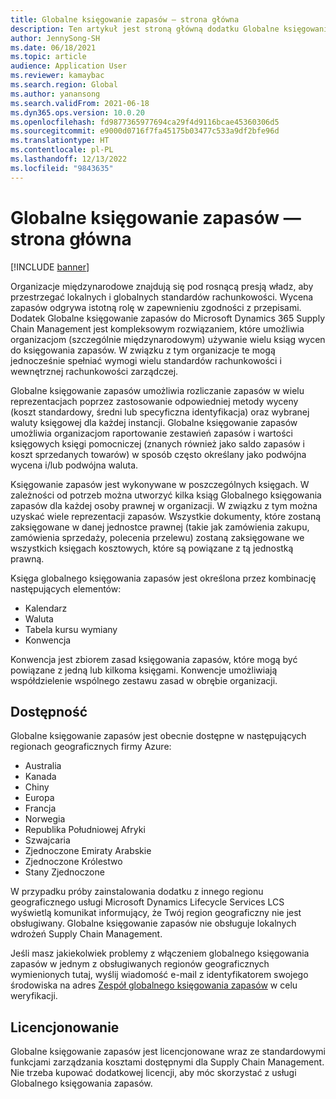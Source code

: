 ```yaml
---
title: Globalne księgowanie zapasów — strona główna
description: Ten artykuł jest stroną główną dodatku Globalne księgowanie zapasów dla rozwiązania Microsoft Dynamics 365 Supply Chain Management.
author: JennySong-SH
ms.date: 06/18/2021
ms.topic: article
audience: Application User
ms.reviewer: kamaybac
ms.search.region: Global
ms.author: yanansong
ms.search.validFrom: 2021-06-18
ms.dyn365.ops.version: 10.0.20
ms.openlocfilehash: fd9877365977694ca29f4d9116bcae45360306d5
ms.sourcegitcommit: e9000d0716f7fa45175b03477c533a9df2bfe96d
ms.translationtype: HT
ms.contentlocale: pl-PL
ms.lasthandoff: 12/13/2022
ms.locfileid: "9843635"
---
```

# <a name="global-inventory-accounting-home-page"></a>Globalne księgowanie zapasów — strona główna

[!INCLUDE [banner](../includes/banner.md)]

Organizacje międzynarodowe znajdują się pod rosnącą presją władz, aby przestrzegać lokalnych i globalnych standardów rachunkowości. Wycena zapasów odgrywa istotną rolę w zapewnieniu zgodności z przepisami. Dodatek Globalne księgowanie zapasów do Microsoft Dynamics 365 Supply Chain Management jest kompleksowym rozwiązaniem, które umożliwia organizacjom (szczególnie międzynarodowym) używanie wielu ksiąg wycen do księgowania zapasów. W związku z tym organizacje te mogą jednocześnie spełniać wymogi wielu standardów rachunkowości i wewnętrznej rachunkowości zarządczej.

Globalne księgowanie zapasów umożliwia rozliczanie zapasów w wielu reprezentacjach poprzez zastosowanie odpowiedniej metody wyceny (koszt standardowy, średni lub specyficzna identyfikacja) oraz wybranej waluty księgowej dla każdej instancji. Globalne księgowanie zapasów umożliwia organizacjom raportowanie zestawień zapasów i wartości księgowych księgi pomocniczej (znanych również jako saldo zapasów i koszt sprzedanych towarów) w sposób często określany jako podwójna wycena i/lub podwójna waluta.

Księgowanie zapasów jest wykonywane w poszczególnych księgach. W zależności od potrzeb można utworzyć kilka ksiąg Globalnego księgowania zapasów dla każdej osoby prawnej w organizacji. W związku z tym można uzyskać wiele reprezentacji zapasów. Wszystkie dokumenty, które zostaną zaksięgowane w danej jednostce prawnej (takie jak zamówienia zakupu, zamówienia sprzedaży, polecenia przelewu) zostaną zaksięgowane we wszystkich księgach kosztowych, które są powiązane z tą jednostką prawną.

Księga globalnego księgowania zapasów jest określona przez kombinację następujących elementów:

- Kalendarz
- Waluta
- Tabela kursu wymiany
- Konwencja

Konwencja jest zbiorem zasad księgowania zapasów, które mogą być powiązane z jedną lub kilkoma księgami. Konwencje umożliwiają współdzielenie wspólnego zestawu zasad w obrębie organizacji.

## <a name="availability"></a>Dostępność

Globalne księgowanie zapasów jest obecnie dostępne w następujących regionach geograficznych firmy Azure:

- Australia
- Kanada
- Chiny
- Europa
- Francja
- Norwegia
- Republika Południowej Afryki
- Szwajcaria
- Zjednoczone Emiraty Arabskie
- Zjednoczone Królestwo
- Stany Zjednoczone

W przypadku próby zainstalowania dodatku z innego regionu geograficznego usługi Microsoft Dynamics Lifecycle Services LCS wyświetlą komunikat informujący, że Twój region geograficzny nie jest obsługiwany. Globalne księgowanie zapasów nie obsługuje lokalnych wdrożeń Supply Chain Management.

Jeśli masz jakiekolwiek problemy z włączeniem globalnego księgowania zapasów w jednym z obsługiwanych regionów geograficznych wymienionych tutaj, wyślij wiadomość e-mail z identyfikatorem swojego środowiska na adres [Zespół globalnego księgowania zapasów](mailto:GlobalInvAccount@microsoft.com) w celu weryfikacji.

## <a name="licensing"></a>Licencjonowanie

Globalne księgowanie zapasów jest licencjonowane wraz ze standardowymi funkcjami zarządzania kosztami dostępnymi dla Supply Chain Management. Nie trzeba kupować dodatkowej licencji, aby móc skorzystać z usługi Globalnego księgowania zapasów.
